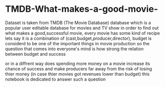# TMDB-What-makes-a-good-movie-

Dataset is taken from TMDB (The Movie Database) database which is a popular user editable database for movies and TV show in order to find out what makes a good,successful movie, every movie has some kind of recipe lets say it is a combination of (cast,budget,producer,director), budget is considerd to be one of the important things in movie production so the question that comes into everyone's mind is how strong the relation between budget and success

or in a diffrent way does spending more money on a movie increase its chance of success and make producers far away from the risk of losing thier money (in case thier movies got revenues lower than budget) this notebook is dedicated to answer such a question
